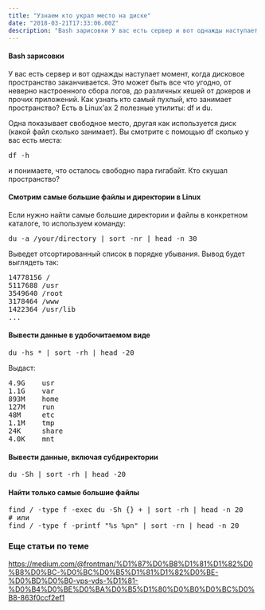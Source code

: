 ```yaml
---
title: "Узнаем кто украл место на диске"
date: "2018-03-21T17:33:06.00Z"
description: "Bash зарисовки У вас есть сервер и вот однажды наступает момент, когда дисковое пространство заканчивается. Это может быть все ч"
---
```


<!--kg-card-begin: html--><h4>Bash зарисовки</h4>
<p>У вас есть сервер и вот однажды наступает момент, когда дисковое пространство заканчивается. Это может быть все что угодно, от неверно настроенного сбора логов, до различных кешей от докеров и прочих приложений. Как узнать кто самый пухлый, кто занимает пространство? Есть в Linux’ах 2 полезные утилиты: df и du.</p>
<p>Одна показывает свободное место, другая как используется диск (какой файл сколько занимает). Вы смотрите с помощью df сколько у вас есть места:</p>
<pre>df -h</pre>
<p>и понимаете, что осталось свободно пара гигабайт. Кто скушал пространство?</p>
<h4>Смотрим самые большие файлы и директории в Linux</h4>
<p>Если нужно найти самые большие директории и файлы в конкретном каталоге, то используем команду:</p>
<pre>du -a /your/directory | sort -nr | head -n 30</pre>
<p>Выведет отсортированный список в порядке убывания. Вывод будет выглядеть так:</p>
<pre>14778156 /<br>5117688 /usr<br>3549640 /root<br>3178464 /www<br>1422364 /usr/lib<br>...</pre>
<h4>Вывести данные в удобочитаемом виде</h4>
<pre>du -hs * | sort -rh | head -20</pre>
<p>Выдаст:</p>
<pre>4.9G    usr<br>1.1G    var<br>893M    home<br>127M    run<br>48M     etc<br>1.1M    tmp<br>24K     share<br>4.0K    mnt</pre>
<h4>Вывести данные, включая субдиректории</h4>
<pre>du -Sh | sort -rh | head -20</pre>
<h4>Найти только самые большие файлы</h4>
<pre>find / -type f -exec du -Sh {} + | sort -rh | head -n 20<br># или<br>find / -type f -printf "%s %pn" | sort -rn | head -n 20</pre>
<h3>Еще статьи по теме</h3>
<p><a href="https://medium.com/@frontman/%D1%87%D0%B8%D1%81%D1%82%D0%B8%D0%BC-%D0%BC%D0%B5%D1%81%D1%82%D0%BE-%D0%BD%D0%B0-vps-vds-%D1%81-%D0%B4%D0%BE%D0%BA%D0%B5%D1%80%D0%B0%D0%BC%D0%B8-863f0ccf2ef1">https://medium.com/@frontman/%D1%87%D0%B8%D1%81%D1%82%D0%B8%D0%BC-%D0%BC%D0%B5%D1%81%D1%82%D0%BE-%D0%BD%D0%B0-vps-vds-%D1%81-%D0%B4%D0%BE%D0%BA%D0%B5%D1%80%D0%B0%D0%BC%D0%B8-863f0ccf2ef1</a></p>
<!--kg-card-end: html-->

